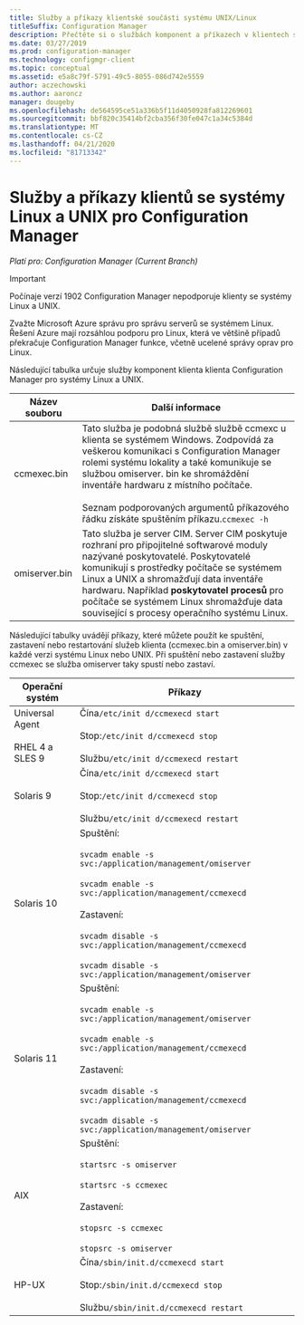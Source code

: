 ```yaml
---
title: Služby a příkazy klientské součásti systému UNIX/Linux
titleSuffix: Configuration Manager
description: Přečtěte si o službách komponent a příkazech v klientech se systémy Linux a UNIX v Configuration Manager.
ms.date: 03/27/2019
ms.prod: configuration-manager
ms.technology: configmgr-client
ms.topic: conceptual
ms.assetid: e5a8c79f-5791-49c5-8055-086d742e5559
author: aczechowski
ms.author: aaroncz
manager: dougeby
ms.openlocfilehash: de564595ce51a336b5f11d4050928fa812269601
ms.sourcegitcommit: bbf820c35414bf2cba356f30fe047c1a34c5384d
ms.translationtype: MT
ms.contentlocale: cs-CZ
ms.lasthandoff: 04/21/2020
ms.locfileid: "81713342"
---
```

# <a name="linux-and-unix-clients-component-services-and-commands-for-configuration-manager"></a>Služby a příkazy klientů se systémy Linux a UNIX pro Configuration Manager

*Platí pro: Configuration Manager (Current Branch)*

> [!Important]  
> Počínaje verzí 1902 Configuration Manager nepodporuje klienty se systémy Linux a UNIX. 
> 
> Zvažte Microsoft Azure správu pro správu serverů se systémem Linux. Řešení Azure mají rozsáhlou podporu pro Linux, která ve většině případů překračuje Configuration Manager funkce, včetně ucelené správy oprav pro Linux.


 Následující tabulka určuje služby komponent klienta klienta Configuration Manager pro systémy Linux a UNIX.  

|Název souboru|Další informace|  
|---------------|----------------------|  
|ccmexec.bin|Tato služba je podobná službě službě ccmexc u klienta se systémem Windows. Zodpovídá za veškerou komunikaci s Configuration Manager rolemi systému lokality a také komunikuje se službou omiserver. bin ke shromáždění inventáře hardwaru z místního počítače.<br /><br /> Seznam podporovaných argumentů příkazového řádku získáte spuštěním příkazu.`ccmexec -h`|  
|omiserver.bin|Tato služba je server CIM. Server CIM poskytuje rozhraní pro připojitelné softwarové moduly nazývané poskytovatelé. Poskytovatelé komunikují s prostředky počítače se systémem Linux a UNIX a shromažďují data inventáře hardwaru. Například **poskytovatel procesů** pro počítače se systémem Linux shromažďuje data související s procesy operačního systému Linux.|  

 Následující tabulky uvádějí příkazy, které můžete použít ke spuštění, zastavení nebo restartování služeb klienta (ccmexec.bin a omiserver.bin) v každé verzi systému Linux nebo UNIX. Při spuštění nebo zastavení služby ccmexec se služba omiserver taky spustí nebo zastaví.  

|Operační systém|Příkazy|  
|----------------------|--------------|  
|Universal Agent<br /><br /> RHEL 4 a SLES 9|Čína`/etc/init d/ccmexecd start`<br /><br /> Stop:`/etc/init d/ccmexecd stop`<br /><br /> Službu`/etc/init d/ccmexecd restart`|  
|Solaris 9|Čína`/etc/init d/ccmexecd start`<br /><br /> Stop:`/etc/init d/ccmexecd stop`<br /><br /> Službu`/etc/init d/ccmexecd restart`|  
|Solaris 10|Spuštění:<br /><br /> `svcadm enable -s svc:/application/management/omiserver`<br /><br /> `svcadm enable -s svc:/application/management/ccmexecd`<br /><br /> Zastavení:<br /><br /> `svcadm disable -s svc:/application/management/ccmexecd`<br /><br /> `svcadm disable -s svc:/application/management/omiserver`|  
|Solaris 11|Spuštění:<br /><br /> `svcadm enable -s svc:/application/management/omiserver`<br /><br /> `svcadm enable -s svc:/application/management/ccmexecd`<br /><br /> Zastavení:<br /><br /> `svcadm disable -s svc:/application/management/ccmexecd`<br /><br /> `svcadm disable -s svc:/application/management/omiserver`|  
|AIX|Spuštění:<br /><br /> `startsrc -s omiserver`<br /><br /> `startsrc -s ccmexec`<br /><br /> Zastavení:<br /><br /> `stopsrc -s ccmexec`<br /><br /> `stopsrc -s omiserver`|  
|HP-UX|Čína`/sbin/init.d/ccmexecd start`<br /><br /> Stop:`/sbin/init.d/ccmexecd stop`<br /><br /> Službu`/sbin/init.d/ccmexecd restart`|  
